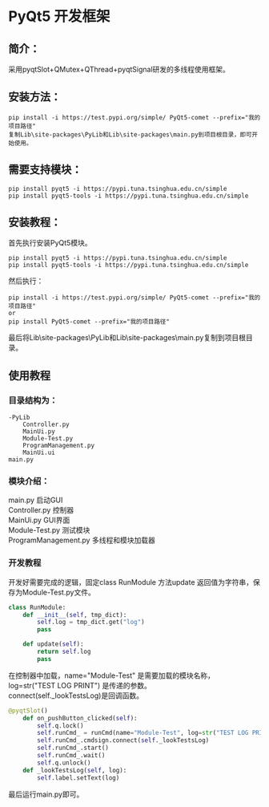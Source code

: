 # PyQt5 开发框架

## 简介：

采用pyqtSlot+QMutex+QThread+pyqtSignal研发的多线程使用框架。

## 安装方法：
```shell script
pip install -i https://test.pypi.org/simple/ PyQt5-comet --prefix="我的项目路径"
复制Lib\site-packages\PyLib和Lib\site-packages\main.py到项目根目录，即可开始使用。
```

## 需要支持模块：
```shell script
pip install pyqt5 -i https://pypi.tuna.tsinghua.edu.cn/simple
pip install pyqt5-tools -i https://pypi.tuna.tsinghua.edu.cn/simple
```

## 安装教程：

首先执行安装PyQt5模块。
```shell script
pip install pyqt5 -i https://pypi.tuna.tsinghua.edu.cn/simple
pip install pyqt5-tools -i https://pypi.tuna.tsinghua.edu.cn/simple
```

然后执行：
```shell script
pip install -i https://test.pypi.org/simple/ PyQt5-comet --prefix="我的项目路径"
or
pip install PyQt5-comet --prefix="我的项目路径"
```

最后将Lib\site-packages\PyLib和Lib\site-packages\main.py复制到项目根目录。

## 使用教程

### 目录结构为：
```
-PyLib
    Controller.py
    MainUi.py
    Module-Test.py
    ProgramManagement.py
    MainUi.ui
main.py
```

### 模块介绍：
main.py 启动GUI <br>
Controller.py 控制器<br>
MainUi.py GUI界面<br>
Module-Test.py 测试模块<br>
ProgramManagement.py 多线程和模块加载器<br>

### 开发教程

开发好需要完成的逻辑，固定class RunModule 方法update 返回值为字符串，保存为Module-Test.py文件。

```python
class RunModule:
    def __init__(self, tmp_dict):
        self.log = tmp_dict.get("log")
        pass

    def update(self):
        return self.log
        pass
```

在控制器中加载，name="Module-Test" 是需要加载的模块名称，log=str("TEST LOG PRINT") 是传递的参数。<br>
connect(self._lookTestsLog)是回调函数。<br>

```python
@pyqtSlot()
    def on_pushButton_clicked(self):
        self.q.lock()
        self.runCmd_ = runCmd(name="Module-Test", log=str("TEST LOG PRINT"))
        self.runCmd_.cmdsign.connect(self._lookTestsLog)
        self.runCmd_.start()
        self.runCmd_.wait()
        self.q.unlock()
    def _lookTestsLog(self, log):
        self.label.setText(log)
```

最后运行main.py即可。
